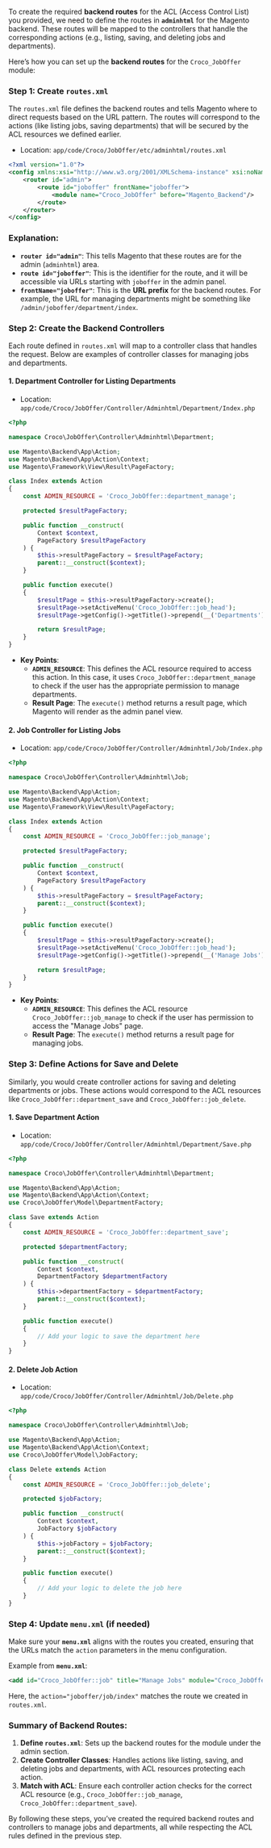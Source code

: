 To create the required **backend routes** for the ACL (Access Control List) you provided, we need to define the routes in **`adminhtml`** for the Magento backend. These routes will be mapped to the controllers that handle the corresponding actions (e.g., listing, saving, and deleting jobs and departments).

Here’s how you can set up the **backend routes** for the `Croco_JobOffer` module:

### Step 1: Create `routes.xml`

The `routes.xml` file defines the backend routes and tells Magento where to direct requests based on the URL pattern. The routes will correspond to the actions (like listing jobs, saving departments) that will be secured by the ACL resources we defined earlier.

- Location: `app/code/Croco/JobOffer/etc/adminhtml/routes.xml`

```xml
<?xml version="1.0"?>
<config xmlns:xsi="http://www.w3.org/2001/XMLSchema-instance" xsi:noNamespaceSchemaLocation="urn:magento:framework/App/etc/routes.xsd">
    <router id="admin">
        <route id="joboffer" frontName="joboffer">
            <module name="Croco_JobOffer" before="Magento_Backend"/>
        </route>
    </router>
</config>
```

### Explanation:
- **`router id="admin"`**: This tells Magento that these routes are for the admin (`adminhtml`) area.
- **`route id="joboffer"`**: This is the identifier for the route, and it will be accessible via URLs starting with `joboffer` in the admin panel.
- **`frontName="joboffer"`**: This is the **URL prefix** for the backend routes. For example, the URL for managing departments might be something like `/admin/joboffer/department/index`.

### Step 2: Create the Backend Controllers

Each route defined in `routes.xml` will map to a controller class that handles the request. Below are examples of controller classes for managing jobs and departments.

#### 1. **Department Controller for Listing Departments**

- Location: `app/code/Croco/JobOffer/Controller/Adminhtml/Department/Index.php`

```php
<?php

namespace Croco\JobOffer\Controller\Adminhtml\Department;

use Magento\Backend\App\Action;
use Magento\Backend\App\Action\Context;
use Magento\Framework\View\Result\PageFactory;

class Index extends Action
{
    const ADMIN_RESOURCE = 'Croco_JobOffer::department_manage';

    protected $resultPageFactory;

    public function __construct(
        Context $context,
        PageFactory $resultPageFactory
    ) {
        $this->resultPageFactory = $resultPageFactory;
        parent::__construct($context);
    }

    public function execute()
    {
        $resultPage = $this->resultPageFactory->create();
        $resultPage->setActiveMenu('Croco_JobOffer::job_head');
        $resultPage->getConfig()->getTitle()->prepend(__('Departments'));

        return $resultPage;
    }
}
```

- **Key Points**:
  - **`ADMIN_RESOURCE`**: This defines the ACL resource required to access this action. In this case, it uses `Croco_JobOffer::department_manage` to check if the user has the appropriate permission to manage departments.
  - **Result Page**: The `execute()` method returns a result page, which Magento will render as the admin panel view.

#### 2. **Job Controller for Listing Jobs**

- Location: `app/code/Croco/JobOffer/Controller/Adminhtml/Job/Index.php`

```php
<?php

namespace Croco\JobOffer\Controller\Adminhtml\Job;

use Magento\Backend\App\Action;
use Magento\Backend\App\Action\Context;
use Magento\Framework\View\Result\PageFactory;

class Index extends Action
{
    const ADMIN_RESOURCE = 'Croco_JobOffer::job_manage';

    protected $resultPageFactory;

    public function __construct(
        Context $context,
        PageFactory $resultPageFactory
    ) {
        $this->resultPageFactory = $resultPageFactory;
        parent::__construct($context);
    }

    public function execute()
    {
        $resultPage = $this->resultPageFactory->create();
        $resultPage->setActiveMenu('Croco_JobOffer::job_head');
        $resultPage->getConfig()->getTitle()->prepend(__('Manage Jobs'));

        return $resultPage;
    }
}
```

- **Key Points**:
  - **`ADMIN_RESOURCE`**: This defines the ACL resource `Croco_JobOffer::job_manage` to check if the user has permission to access the "Manage Jobs" page.
  - **Result Page**: The `execute()` method returns a result page for managing jobs.

### Step 3: Define Actions for Save and Delete

Similarly, you would create controller actions for saving and deleting departments or jobs. These actions would correspond to the ACL resources like `Croco_JobOffer::department_save` and `Croco_JobOffer::job_delete`.

#### 1. **Save Department Action**

- Location: `app/code/Croco/JobOffer/Controller/Adminhtml/Department/Save.php`

```php
<?php

namespace Croco\JobOffer\Controller\Adminhtml\Department;

use Magento\Backend\App\Action;
use Magento\Backend\App\Action\Context;
use Croco\JobOffer\Model\DepartmentFactory;

class Save extends Action
{
    const ADMIN_RESOURCE = 'Croco_JobOffer::department_save';

    protected $departmentFactory;

    public function __construct(
        Context $context,
        DepartmentFactory $departmentFactory
    ) {
        $this->departmentFactory = $departmentFactory;
        parent::__construct($context);
    }

    public function execute()
    {
        // Add your logic to save the department here
    }
}
```

#### 2. **Delete Job Action**

- Location: `app/code/Croco/JobOffer/Controller/Adminhtml/Job/Delete.php`

```php
<?php

namespace Croco\JobOffer\Controller\Adminhtml\Job;

use Magento\Backend\App\Action;
use Magento\Backend\App\Action\Context;
use Croco\JobOffer\Model\JobFactory;

class Delete extends Action
{
    const ADMIN_RESOURCE = 'Croco_JobOffer::job_delete';

    protected $jobFactory;

    public function __construct(
        Context $context,
        JobFactory $jobFactory
    ) {
        $this->jobFactory = $jobFactory;
        parent::__construct($context);
    }

    public function execute()
    {
        // Add your logic to delete the job here
    }
}
```

### Step 4: Update `menu.xml` (if needed)

Make sure your **`menu.xml`** aligns with the routes you created, ensuring that the URLs match the `action` parameters in the menu configuration.

Example from **`menu.xml`**:
```xml
<add id="Croco_JobOffer::job" title="Manage Jobs" module="Croco_JobOffer" sortOrder="20" parent="Croco_JobOffer::job_head" action="joboffer/job/index" resource="Croco_JobOffer::job_manage" />
```

Here, the `action="joboffer/job/index"` matches the route we created in `routes.xml`.

### Summary of Backend Routes:
1. **Define `routes.xml`**: Sets up the backend routes for the module under the admin section.
2. **Create Controller Classes**: Handles actions like listing, saving, and deleting jobs and departments, with ACL resources protecting each action.
3. **Match with ACL**: Ensure each controller action checks for the correct ACL resource (e.g., `Croco_JobOffer::job_manage`, `Croco_JobOffer::department_save`).

By following these steps, you’ve created the required backend routes and controllers to manage jobs and departments, all while respecting the ACL rules defined in the previous step.
